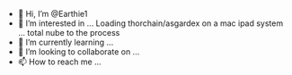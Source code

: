 - 👋 Hi, I’m @Earthie1
- 👀 I’m interested in ... Loading thorchain/asgardex on a mac ipad system ... total nube to the process
- 🌱 I’m currently learning ...
- 💞️ I’m looking to collaborate on ...
- 📫 How to reach me ...

<!---
Earthie1/Earthie1 is a ✨ special ✨ repository because its `README.md` (this file) appears on your GitHub profile.
You can click the Preview link to take a look at your changes.
--->
